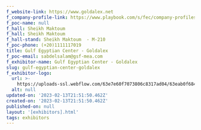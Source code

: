 ```yaml
---
f_website-link: https://www.goldalex.net
f_company-profile-link: https://www.playbook.com/s/fec/company-profiles
f_poc-name: null
f_hall: Sheikh Maktoum
f_hall: Sheikh Maktoum
f_hall-stand: Sheikh Maktoum  - M-210
f_poc-phone: (+20)1111117019
title: Gulf Egyptian Center - Goldalex
f_poc-email: sabdelsalam@gsf-mea.com
f_exhibitor-name: Gulf Egyptian Center - Goldalex
slug: gulf-egyptian-center-goldalex
f_exhibitor-logo:
  url: >-
    https://uploads-ssl.webflow.com/63e7e60f7073806c8317ad04/63eab0f684061e290da9f6ba_OWMwOA.jpeg
  alt: null
updated-on: '2023-02-13T21:51:50.462Z'
created-on: '2023-02-13T21:51:50.462Z'
published-on: null
layout: '[exhibitors].html'
tags: exhibitors
---
```



